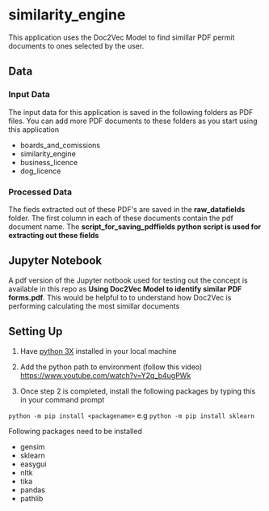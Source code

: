 # similarity_engine
This application uses the Doc2Vec Model to find simillar PDF permit documents to ones selected by the user.

## Data

### Input Data  
The input data for this application is saved in the following folders as PDF files. You can add more PDF documents to these folders as you start using this application
- boards_and_comissions
- similarity_engine
- business_licence
- dog_licence

### Processed Data
The fieds extracted out of these PDF's are saved in the **raw_datafields** folder. The first column in each of these documents contain the pdf document name. The **script_for_saving_pdffields
python script is used for extracting out these fields**

## Jupyter Notebook
A pdf version of the Jupyter notbook used for testing out the concept is available in this repo as  **Using Doc2Vec Model to identify similar PDF forms.pdf**. This would be helpful to to understand how Doc2Vec is performing calculating the most simillar documents

## Setting Up
1. Have [python 3X](https://www.python.org/) installed in your local machine

2. Add the python path to environment (follow this video)
    https://www.youtube.com/watch?v=Y2q_b4ugPWk
3. Once step 2 is completed, install the following packages by typing this in your command prompt

`python -m pip install <packagename>`
e.g
`python -m pip install sklearn`

Following packages need to be installed
- gensim 
- sklearn
- easygui
- nltk
- tika 
- pandas
- pathlib
